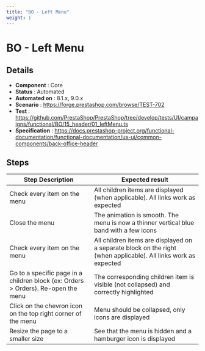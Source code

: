 ```yaml
---
title: "BO - Left Menu"
weight: 1
---
```


# BO - Left Menu
## Details
* **Component** : Core
* **Status** : Automated
* **Automated on** : 8.1.x, 9.0.x
* **Scenario** : https://forge.prestashop.com/browse/TEST-702
* **Test** : https://github.com/PrestaShop/PrestaShop/tree/develop/tests/UI/campaigns/functional/BO/15_header/01_leftMenu.ts
* **Specification** : https://docs.prestashop-project.org/functional-documentation/functional-documentation/ux-ui/common-components/back-office-header

## Steps
| Step Description | Expected result |
| ----- | ----- |
| Check every item on the menu | All children items are displayed (when applicable). All links work as expected |
| Close the menu | The animation is smooth. The menu is now a thinner vertical blue band with a few icons |
| Check every item on the menu | All children items are displayed on a separate block on the right (when applicable). All links work as expected |
| Go to a specific page in a children block (ex: Orders > Orders). Re-open the menu | The corresponding children item is visible (not collapsed) and correctly highlighted |
| Click on the chevron icon on the top right corner of the menu | Menu should be collapsed, only icons are displayed |
| Resize the page to a smaller size | See that the menu is hidden and a hamburger icon is displayed |

